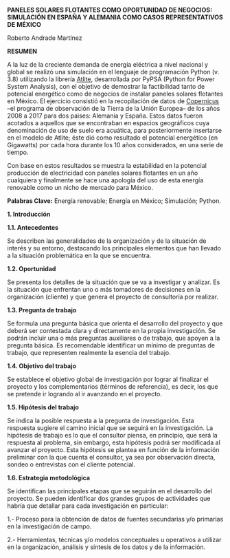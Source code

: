 **PANELES SOLARES FLOTANTES COMO OPORTUNIDAD DE NEGOCIOS: SIMULACIÓN EN ESPAÑA Y ALEMANIA COMO CASOS REPRESENTATIVOS DE MÉXICO**

Roberto Andrade Martínez

**RESUMEN**

A la luz de la creciente demanda de energía eléctrica a nivel nacional y global se realizó una simulación en el lenguaje de programación Python (v. 3.8) utilizando la librería [Atlite](https://atlite.readthedocs.io/en/latest/), desarrollada por PyPSA (Python for Power System Analysis), con el objetivo de demostrar la factibilidad tanto de potencial energético como de negocios de instalar paneles solares flotantes en México. 
El ejercicio consistió en la recopilación de datos de [Copernicus](https://www.copernicus.eu/en) –el programa de observación de la Tierra de la Unión Europea– de los años 2008 a 2017 para dos paises: Alemania y España. Estos datos fueron acotados a aquellos que se encontraban en espacios geográficos cuya denominación de uso de suelo era acuática, para posteriormente insertarse en el modelo de Atlite; éste dió como resultado el potencial energético (en Gigawatts) por cada hora durante los 10 años considerados, en una serie de tiempo.

Con base en estos resultados se muestra la estabilidad en la potencial producción de electricidad con paneles solares flotantes en un año cualquiera y finalmente se hace una apología del uso de esta energía renovable como un nicho de mercado para México.

**Palabras Clave:** Energía renovable; Energía en México; Simulación; Python.

**1. Introducción**

**1.1. Antecedentes**

Se describen las generalidades de la organización y de la situación de interés y su
 entorno, destacando los principales elementos que han llevado a la situación
 problemática en la que se encuentra.

**1.2. Oportunidad**

Se presenta los detalles de la situación que se va a investigar y analizar. Es la situación que enfrentan uno o más tomadores de decisiones en la organización (cliente) y que genera el proyecto de consultoría por realizar.

**1.3. Pregunta de trabajo**

Se formula una pregunta básica que orienta el desarrollo del proyecto y que deberá ser contestada clara y directamente en la propia investigación. Se podrán incluir una o más preguntas auxiliares o de trabajo, que apoyen a la pregunta básica. Es recomendable identificar un mínimo de preguntas de trabajo, que representen realmente la esencia del trabajo.

**1.4. Objetivo del trabajo**

Se establece el objetivo global de investigación por lograr al finalizar el proyecto y los complementarios (términos de referencia), es decir, los que se pretende ir logrando al ir avanzando en el proyecto.

**1.5. Hipótesis del trabajo**

Se indica la posible respuesta a la pregunta de investigación. Esta respuesta sugiere el camino inicial que se seguirá en la investigación. La hipótesis de trabajo es lo que el consultor piensa, en principio, que será la respuesta al problema, sin embargo, esta hipótesis podrá ser modificada al avanzar el proyecto. Esta hipótesis se plantea en función de la información preliminar con la que cuenta el consultor, ya sea por observación directa, sondeo o entrevistas con el cliente potencial.

**1.6. Estrategia metodológica**

Se identifican las principales etapas que se seguirán en el desarrollo del proyecto. Se pueden identificar dos grandes grupos de actividades que habría que detallar para cada investigación en particular:

1.- Proceso para la obtención de datos de fuentes secundarias y/o primarias en la investigación de campo.

2.- Herramientas, técnicas y/o modelos conceptuales u operativos a utilizar en la organización, análisis y síntesis de los datos y de la información.